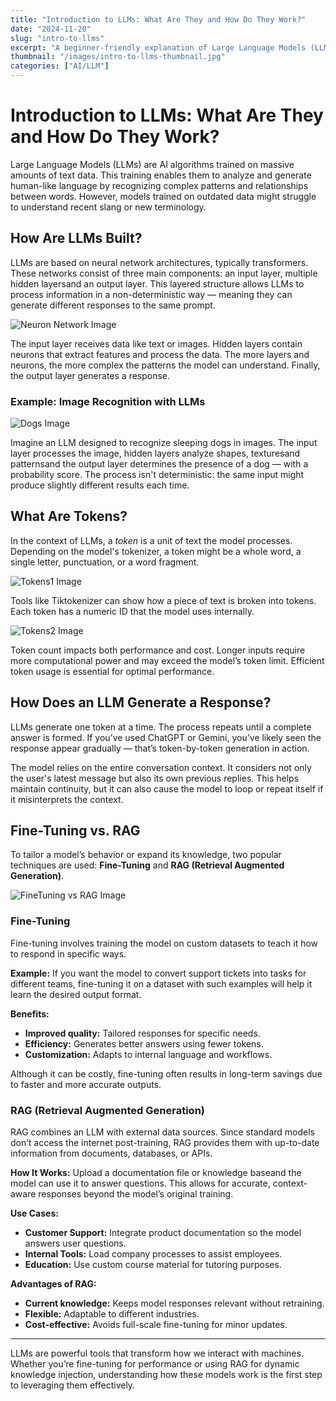 ```yaml
---
title: "Introduction to LLMs: What Are They and How Do They Work?"
date: "2024-11-20"
slug: "intro-to-llms"
excerpt: "A beginner-friendly explanation of Large Language Models (LLMs), how they workand how they are used."
thumbnail: "/images/intro-to-llms-thumbnail.jpg"
categories: ["AI/LLM"]
---
```


# Introduction to LLMs: What Are They and How Do They Work?

Large Language Models (LLMs) are AI algorithms trained on massive amounts of text data. This training enables them to analyze and generate human-like language by recognizing complex patterns and relationships between words. However, models trained on outdated data might struggle to understand recent slang or new terminology.

## How Are LLMs Built?

LLMs are based on neural network architectures, typically transformers. These networks consist of three main components: an input layer, multiple hidden layersand an output layer. This layered structure allows LLMs to process information in a non-deterministic way — meaning they can generate different responses to the same prompt.

![Neuron Network Image](/images/neuron-network.png)

The input layer receives data like text or images. Hidden layers contain neurons that extract features and process the data. The more layers and neurons, the more complex the patterns the model can understand. Finally, the output layer generates a response.

### Example: Image Recognition with LLMs

![Dogs Image](/images/dogs.png)

Imagine an LLM designed to recognize sleeping dogs in images. The input layer processes the image, hidden layers analyze shapes, texturesand patternsand the output layer determines the presence of a dog — with a probability score. The process isn't deterministic: the same input might produce slightly different results each time.

## What Are Tokens?

In the context of LLMs, a *token* is a unit of text the model processes. Depending on the model's tokenizer, a token might be a whole word, a single letter, punctuation, or a word fragment.

![Tokens1 Image](/images/tokens1.png)

Tools like Tiktokenizer can show how a piece of text is broken into tokens. Each token has a numeric ID that the model uses internally.


![Tokens2 Image](/images/tokens2.png)

Token count impacts both performance and cost. Longer inputs require more computational power and may exceed the model’s token limit. Efficient token usage is essential for optimal performance.

## How Does an LLM Generate a Response?

LLMs generate one token at a time. The process repeats until a complete answer is formed. If you’ve used ChatGPT or Gemini, you’ve likely seen the response appear gradually — that’s token-by-token generation in action.

The model relies on the entire conversation context. It considers not only the user's latest message but also its own previous replies. This helps maintain continuity, but it can also cause the model to loop or repeat itself if it misinterprets the context.

## Fine-Tuning vs. RAG

To tailor a model’s behavior or expand its knowledge, two popular techniques are used: **Fine-Tuning** and **RAG (Retrieval Augmented Generation)**.

![FineTuning vs RAG Image](/images/openai.png)

### Fine-Tuning

Fine-tuning involves training the model on custom datasets to teach it how to respond in specific ways.

**Example:** If you want the model to convert support tickets into tasks for different teams, fine-tuning it on a dataset with such examples will help it learn the desired output format.

**Benefits:**

* **Improved quality:** Tailored responses for specific needs.
* **Efficiency:** Generates better answers using fewer tokens.
* **Customization:** Adapts to internal language and workflows.

Although it can be costly, fine-tuning often results in long-term savings due to faster and more accurate outputs.

### RAG (Retrieval Augmented Generation)

RAG combines an LLM with external data sources. Since standard models don’t access the internet post-training, RAG provides them with up-to-date information from documents, databases, or APIs.

**How It Works:**
Upload a documentation file or knowledge baseand the model can use it to answer questions. This allows for accurate, context-aware responses beyond the model’s original training.

**Use Cases:**

* **Customer Support:** Integrate product documentation so the model answers user questions.
* **Internal Tools:** Load company processes to assist employees.
* **Education:** Use custom course material for tutoring purposes.

**Advantages of RAG:**

* **Current knowledge:** Keeps model responses relevant without retraining.
* **Flexible:** Adaptable to different industries.
* **Cost-effective:** Avoids full-scale fine-tuning for minor updates.

---

LLMs are powerful tools that transform how we interact with machines. Whether you’re fine-tuning for performance or using RAG for dynamic knowledge injection, understanding how these models work is the first step to leveraging them effectively.
